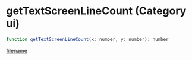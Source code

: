 # getTextScreenLineCount (Category ui)

```js
function getTextScreenLineCount(x: number, y: number): number
```

[filename](getTextScreenLineCount_m.md ':include')